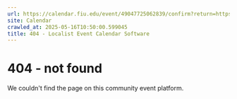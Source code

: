 ```yaml
---
url: https://calendar.fiu.edu/event/49047725062839/confirm?return=https%3A%2F%2Fcalendar.fiu.edu%2Fevent%2Fsummer-last-day-to-apply-for-graduation-at-the-end-of-summer-2025-term
site: Calendar
crawled_at: 2025-05-16T10:50:00.599045
title: 404 - Localist Event Calendar Software
---
```


# 404 - not found
We couldn't find the page on this community event platform.
